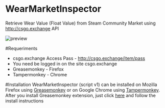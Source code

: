 # WearMarketInspector
Retrieve Wear Value (Float Value) from Steam Community Market using http://csgo.exchange API

![preview](http://i.imgur.com/cQSnH6u.png)

#Requeriments
* csgo.exchange Access Pass - http://csgo.exchange/item/pass
* You need be logged in on the site csgo.exchange
* Greasemonkey - Firefox
* Tampermonkey - Chrome

#Installation
WearMarketInspector (script v1) can be installed on Mozilla Firefox using [Greasemonkey](https://addons.mozilla.org/es/firefox/addon/greasemonkey/) or on Google Chrome using [Tampermonkey](https://chrome.google.com/webstore/detail/tampermonkey/dhdgffkkebhmkfjojejmpbldmpobfkfo). After you install Greasemonkey extension, just click [here](https://github.com/LeonSK/WearMarketInspector/raw/master/master.user.js) and follow the install instructions
